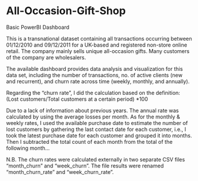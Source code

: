 # All-Occasion-Gift-Shop
Basic PowerBI Dashboard

This is a transnational dataset containing all transactions occurring between 01/12/2010 and 09/12/2011 for a UK-based and registered non-store online retail. The company mainly sells unique all-occasion gifts. Many customers of the company are wholesalers. 

The available dashboard provides data analysis and visualization for this data set, including the number of transactions, no. of active clients (new and recurrent), and churn rate across time (weekly, monthly, and annually). 

Regarding the “churn rate”, I did the calculation based on the definition: 
(Lost customers/Total customers at a certain period) *100

Due to a lack of information about previous years. The annual rate was calculated by using the average losses per month.
As for the monthly & weekly rates, I used the available purchase date to estimate the number of lost customers by gathering the last contact date for each customer, i.e., I took the latest purchase date for each customer and grouped it into months. Then I subtracted the total count of each month from the total of the following month...

N.B. The churn rates were calculated externally in two separate CSV files “month_churn” and “week_churn”. The file results were renamed “month_churn_rate” and “week_churn_rate”.
